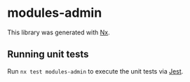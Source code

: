 # modules-admin

This library was generated with [Nx](https://nx.dev).

## Running unit tests

Run `nx test modules-admin` to execute the unit tests via [Jest](https://jestjs.io).
